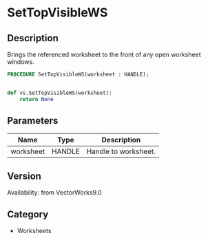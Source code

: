 # SetTopVisibleWS

## Description
Brings the referenced worksheet to the front of any open worksheet windows.

```pascal
PROCEDURE SetTopVisibleWS(worksheet : HANDLE);
```

```python

def vs.SetTopVisibleWS(worksheet):
    return None
```

## Parameters
|Name|Type|Description|
|---|---|---|
|worksheet|HANDLE|Handle to worksheet.|

## Version
Availability: from VectorWorks9.0
## Category
* Worksheets

